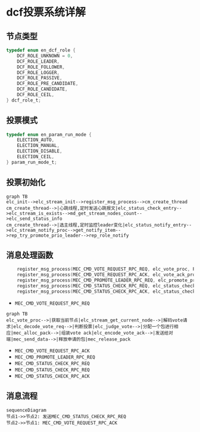 # dcf投票系统详解

## 节点类型

```c
typedef enum en_dcf_role {
    DCF_ROLE_UNKNOWN = 0,
    DCF_ROLE_LEADER, 
    DCF_ROLE_FOLLOWER,
    DCF_ROLE_LOGGER,
    DCF_ROLE_PASSIVE,
    DCF_ROLE_PRE_CANDIDATE,
    DCF_ROLE_CANDIDATE,
    DCF_ROLE_CEIL,
} dcf_role_t;
```

## 投票模式

```c
typedef enum en_param_run_mode {
    ELECTION_AUTO,
    ELECTION_MANUAL,
    ELECTION_DISABLE,
    ELECTION_CEIL,
} param_run_mode_t;
```

## 投票初始化

```mermaid
graph TB
elc_init-->elc_stream_init-->register_msg_process-->cm_create_thread
cm_create_thread-->|心跳线程,定时发送心跳报文|elc_status_check_entry-->elc_stream_is_exists-->md_get_stream_nodes_count-->elc_send_status_info
cm_create_thread-->|选主线程,定时监控leader变化|elc_status_notify_entry-->elc_stream_notify_proc-->get_notify_item-->rep_try_promote_prio_leader-->rep_role_notify
```

## 消息处理函数

```c
    register_msg_process(MEC_CMD_VOTE_REQUEST_RPC_REQ, elc_vote_proc, PRIV_HIGH);
    register_msg_process(MEC_CMD_VOTE_REQUEST_RPC_ACK, elc_vote_ack_proc, PRIV_HIGH);
    register_msg_process(MEC_CMD_PROMOTE_LEADER_RPC_REQ, elc_promote_proc, PRIV_HIGH);
    register_msg_process(MEC_CMD_STATUS_CHECK_RPC_REQ, elc_status_check_req_proc, PRIV_HIGH);
    register_msg_process(MEC_CMD_STATUS_CHECK_RPC_ACK, elc_status_check_ack_proc, PRIV_HIGH);
```

- `MEC_CMD_VOTE_REQUEST_RPC_REQ`

```mermaid
graph TB
elc_vote_proc-->|获取当前节点|elc_stream_get_current_node-->|解码vote请求|elc_decode_vote_req-->|判断投票|elc_judge_vote-->|分配一个包进行相应|mec_alloc_pack-->|组装vote ack|elc_encode_vote_ack-->|发送给对端|mec_send_data-->|释放申请的包|mec_release_pack
```

- `MEC_CMD_VOTE_REQUEST_RPC_ACK`
- `MEC_CMD_PROMOTE_LEADER_RPC_REQ`
- `MEC_CMD_STATUS_CHECK_RPC_REQ`
- `MEC_CMD_STATUS_CHECK_RPC_REQ`
- `MEC_CMD_STATUS_CHECK_RPC_ACK`

## 消息流程

```mermaid
sequenceDiagram
节点1->>节点2: 发送MEC_CMD_STATUS_CHECK_RPC_REQ
节点2->>节点1: MEC_CMD_VOTE_REQUEST_RPC_ACK
```
